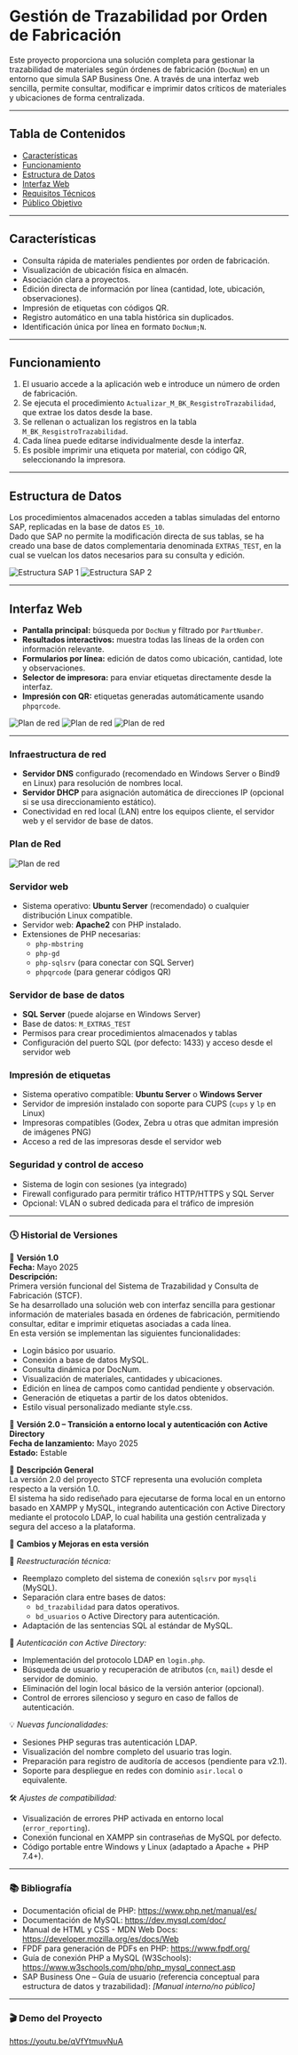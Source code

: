 # Gestión de Trazabilidad por Orden de Fabricación

Este proyecto proporciona una solución completa para gestionar la trazabilidad de materiales según órdenes de fabricación (`DocNum`) en un entorno que simula SAP Business One. A través de una interfaz web sencilla, permite consultar, modificar e imprimir datos críticos de materiales y ubicaciones de forma centralizada.

---

## Tabla de Contenidos

- [Características](#características)
- [Funcionamiento](#funcionamiento)
- [Estructura de Datos](#estructura-de-datos)
- [Interfaz Web](#interfaz-web)
- [Requisitos Técnicos](#requisitos-técnicos)
- [Público Objetivo](#público-objetivo)

---

## Características

- Consulta rápida de materiales pendientes por orden de fabricación.
- Visualización de ubicación física en almacén.
- Asociación clara a proyectos.
- Edición directa de información por línea (cantidad, lote, ubicación, observaciones).
- Impresión de etiquetas con códigos QR.
- Registro automático en una tabla histórica sin duplicados.
- Identificación única por línea en formato `DocNum;N`.

---

## Funcionamiento

1. El usuario accede a la aplicación web e introduce un número de orden de fabricación.
2. Se ejecuta el procedimiento `Actualizar_M_BK_ResgistroTrazabilidad`, que extrae los datos desde la base.
3. Se rellenan o actualizan los registros en la tabla `M_BK_ResgistroTrazabilidad`.
4. Cada línea puede editarse individualmente desde la interfaz.
5. Es posible imprimir una etiqueta por material, con código QR, seleccionando la impresora.

---

## Estructura de Datos

Los procedimientos almacenados acceden a tablas simuladas del entorno SAP, replicadas en la base de datos `ES_10`.  
Dado que SAP no permite la modificación directa de sus tablas, se ha creado una base de datos complementaria denominada `EXTRAS_TEST`, en la cual se vuelcan los datos necesarios para su consulta y edición.

![Estructura SAP 1](https://github.com/Mangelxd/-GTOF-/blob/main/bdTFG1.png?raw=true)
![Estructura SAP 2](https://github.com/Mangelxd/-GTOF-/blob/main/bdTFG2.png?raw=true)

---

## Interfaz Web

- **Pantalla principal:** búsqueda por `DocNum` y filtrado por `PartNumber`.
- **Resultados interactivos:** muestra todas las líneas de la orden con información relevante.
- **Formularios por línea:** edición de datos como ubicación, cantidad, lote y observaciones.
- **Selector de impresora:** para enviar etiquetas directamente desde la interfaz.
- **Impresión con QR:** etiquetas generadas automáticamente usando `phpqrcode`.

![Plan de red](https://github.com/Mangelxd/-GTOF-/blob/main/MIPDA_TFG.png)
![Plan de red](https://github.com/Mangelxd/-GTOF-/blob/main/Menu_PDA.png)
![Plan de red](https://github.com/Mangelxd/-GTOF-/blob/main/Ejemplo_PDA.png)


---

### Infraestructura de red

- **Servidor DNS** configurado (recomendado en Windows Server o Bind9 en Linux) para resolución de nombres local.
- **Servidor DHCP** para asignación automática de direcciones IP (opcional si se usa direccionamiento estático).
- Conectividad en red local (LAN) entre los equipos cliente, el servidor web y el servidor de base de datos.

### Plan de Red

![Plan de red](https://github.com/Mangelxd/-GTOF-/blob/main/Plan%20de%20red.png?raw=true)

### Servidor web

- Sistema operativo: **Ubuntu Server** (recomendado) o cualquier distribución Linux compatible.
- Servidor web: **Apache2** con PHP instalado.
- Extensiones de PHP necesarias:
  - `php-mbstring`
  - `php-gd`
  - `php-sqlsrv` (para conectar con SQL Server)
  - `phpqrcode` (para generar códigos QR)

### Servidor de base de datos

- **SQL Server** (puede alojarse en Windows Server)
- Base de datos: `M_EXTRAS_TEST`
- Permisos para crear procedimientos almacenados y tablas
- Configuración del puerto SQL (por defecto: 1433) y acceso desde el servidor web

### Impresión de etiquetas

- Sistema operativo compatible: **Ubuntu Server** o **Windows Server**
- Servidor de impresión instalado con soporte para CUPS (`cups` y `lp` en Linux)
- Impresoras compatibles (Godex, Zebra u otras que admitan impresión de imágenes PNG)
- Acceso a red de las impresoras desde el servidor web

### Seguridad y control de acceso

- Sistema de login con sesiones (ya integrado)
- Firewall configurado para permitir tráfico HTTP/HTTPS y SQL Server
- Opcional: VLAN o subred dedicada para el tráfico de impresión

---

### 🕓 Historial de Versiones
📌 **Versión 1.0**  
**Fecha:** Mayo 2025  
**Descripción:**  
Primera versión funcional del Sistema de Trazabilidad y Consulta de Fabricación (STCF).  
Se ha desarrollado una solución web con interfaz sencilla para gestionar información de materiales basada en órdenes de fabricación, permitiendo consultar, editar e imprimir etiquetas asociadas a cada línea.  
En esta versión se implementan las siguientes funcionalidades:

- Login básico por usuario.
- Conexión a base de datos MySQL.
- Consulta dinámica por DocNum.
- Visualización de materiales, cantidades y ubicaciones.
- Edición en línea de campos como cantidad pendiente y observación.
- Generación de etiquetas a partir de los datos obtenidos.
- Estilo visual personalizado mediante style.css.

📌 **Versión 2.0 – Transición a entorno local y autenticación con Active Directory**  
**Fecha de lanzamiento:** Mayo 2025  
**Estado:** Estable  

🧾 **Descripción General**  
La versión 2.0 del proyecto STCF representa una evolución completa respecto a la versión 1.0.  
El sistema ha sido rediseñado para ejecutarse de forma local en un entorno basado en XAMPP y MySQL, integrando autenticación con Active Directory mediante el protocolo LDAP, lo cual habilita una gestión centralizada y segura del acceso a la plataforma.

🔄 **Cambios y Mejoras en esta versión**

🧠 *Reestructuración técnica:*
- Reemplazo completo del sistema de conexión `sqlsrv` por `mysqli` (MySQL).
- Separación clara entre bases de datos:
  - `bd_trazabilidad` para datos operativos.
  - `bd_usuarios` o Active Directory para autenticación.
- Adaptación de las sentencias SQL al estándar de MySQL.

🔐 *Autenticación con Active Directory:*
- Implementación del protocolo LDAP en `login.php`.
- Búsqueda de usuario y recuperación de atributos (`cn`, `mail`) desde el servidor de dominio.
- Eliminación del login local básico de la versión anterior (opcional).
- Control de errores silencioso y seguro en caso de fallos de autenticación.

💡 *Nuevas funcionalidades:*
- Sesiones PHP seguras tras autenticación LDAP.
- Visualización del nombre completo del usuario tras login.
- Preparación para registro de auditoría de accesos (pendiente para v2.1).
- Soporte para despliegue en redes con dominio `asir.local` o equivalente.

🛠️ *Ajustes de compatibilidad:*
- Visualización de errores PHP activada en entorno local (`error_reporting`).
- Conexión funcional en XAMPP sin contraseñas de MySQL por defecto.
- Código portable entre Windows y Linux (adaptado a Apache + PHP 7.4+).

---

### 📚 Bibliografía

- Documentación oficial de PHP: https://www.php.net/manual/es/
- Documentación de MySQL: https://dev.mysql.com/doc/
- Manual de HTML y CSS - MDN Web Docs: https://developer.mozilla.org/es/docs/Web
- FPDF para generación de PDFs en PHP: https://www.fpdf.org/
- Guía de conexión PHP a MySQL (W3Schools): https://www.w3schools.com/php/php_mysql_connect.asp
- SAP Business One – Guía de usuario (referencia conceptual para estructura de datos y trazabilidad): *[Manual interno/no público]*

---

### 🎬 Demo del Proyecto

https://youtu.be/qVfYtmuvNuA
